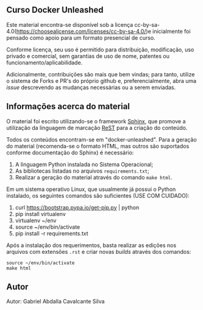 Curso Docker Unleashed
----------------------

Este material encontra-se disponível sob a licença cc-by-sa-4.0(https://choosealicense.com/licenses/cc-by-sa-4.0/)e inicialmente foi pensado como apoio para um formato presencial de curso.

Conforme licença, seu uso é permitido para distribuição, modificação, uso privado e comercial, sem garantias de uso de nome, patentes ou funcionamento/aplicabilidade. 

Adicionalmente, contribuições são mais que bem vindas; para tanto, utilize o sistema de Forks e PR's do próprio github e, preferencialmente, abra uma *issue* descrevendo as mudanças necessárias ou a serem enviadas.

Informações acerca do material
------------------------------

O material foi escrito utilizando-se o framework [Sphinx](http://www.sphinx-doc.org/en/stable/), que promove a utilização da linguagem de marcação [ReST](https://en.wikipedia.org/wiki/ReStructuredText) para a criação do conteúdo.

Todos os conteúdos encontram-se em "docker-unleashed". Para a geração do material (recomenda-se o formato HTML, mas outros são suportados conforme documentação do Sphinx) é necessário:

1. A linguagem Python instalada no Sistema Operacional;
2. As bibliotecas listadas no arquivos `requirements.txt`;
3. Realizar a geração do material através do comando `make html`.

Em um sistema operativo Linux, que usualmente já possui o Python instalado, os seguintes comandos são suficientes (USE COM CUIDADO):

1. curl https://bootstrap.pypa.io/get-pip.py | python
2. pip install virtualenv
3. virtualenv ~/env
4. source ~/env/bin/activate
5. pip install -r requirements.txt

Após a instalação dos requerimentos, basta realizar as edições nos arquivos com extensões `.rst` e criar novas *builds* através dos comandos:

```
source ~/env/bin/activate
make html
```

Autor
-----

Autor: Gabriel Abdalla Cavalcante Silva
